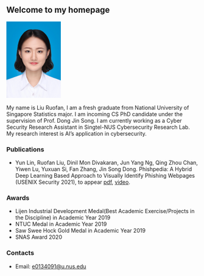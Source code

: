 

## Welcome to my homepage
<p align="left">
<img src="IMG_1877.JPG" height="200">
</p>

My name is Liu Ruofan, I am a fresh graduate from National University of Singapore Statistics major. I am incoming CS PhD candidate under the supervision of Prof. Dong Jin Song. I am currently working as a Cyber Security Research Assistant in Singtel-NUS Cybersecurity Research Lab. My research interest is AI’s application in cybersecurity. 


### Publications 

- Yun Lin, Ruofan Liu, Dinil Mon Divakaran, Jun Yang Ng, Qing Zhou Chan, Yiwen Lu, Yuxuan Si, Fan Zhang, Jin Song Dong. Phishpedia: A Hybrid Deep Learning Based Approach to Visually Identify Phishing Webpages (USENIX Security 2021), to appear [pdf](http://linyun.info/publications/usenix21.pdf), [video](https://www.youtube.com/watch?v=-DlaLALXDnM). 


### Awards
- Lijen Industrial Development Medal(Best Academic Exercise/Projects in the Discipline) in Academic Year 2019
- NTUC Medal in Academic Year 2019
- Saw Swee Hock Gold Medal in Academic Year 2019
- SNAS Award 2020 

### Contacts 
- Email: e0134091@u.nus.edu
